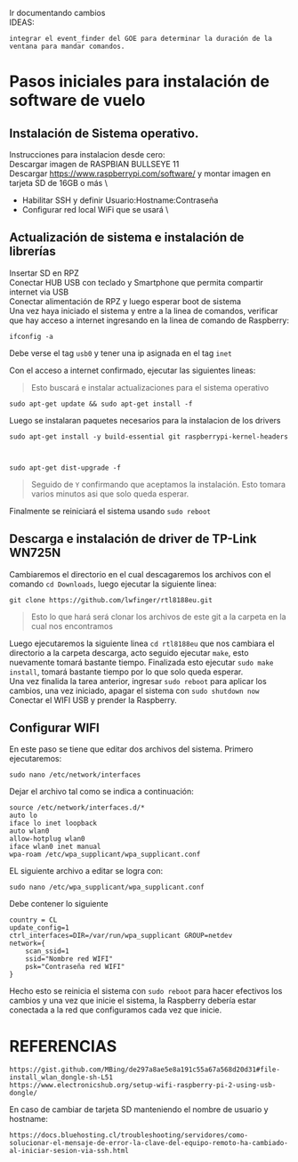 Ir documentando cambios <n> \
IDEAS:
	
	integrar el event_finder del GOE para determinar la duración de la ventana para mandar comandos.
	
	
# Pasos iniciales para instalación de software de vuelo
## Instalación de Sistema operativo.

Instrucciones para instalacion desde cero: <n> \
Descargar imagen de RASPBIAN BULLSEYE 11 <n> \
Descargar https://www.raspberrypi.com/software/ y montar imagen en tarjeta SD de 16GB o más <n> \
- Habilitar SSH y definir Usuario:Hostname:Contraseña <n> 
- Configurar red local WiFi que se usará <n> \
	
## Actualización de sistema e instalación de librerías
	
Insertar SD en RPZ <n>\
Conectar HUB USB con teclado y Smartphone que permita compartir internet via USB <n>\
Conectar alimentación de RPZ y luego esperar boot de sistema <n>\
Una vez haya iniciado el sistema y entre a la linea de comandos, verificar que hay acceso a internet ingresando en la linea de comando de Raspberry:
	
	ifconfig -a

Debe verse el tag ```usb0``` y tener una ip asignada en el tag ```inet```  

Con el acceso a internet confirmado, ejecutar las siguientes lineas:
>Esto buscará e instalar actualizaciones para el sistema operativo
	
	sudo apt-get update && sudo apt-get install -f
	

Luego se instalaran paquetes necesarios para la instalacion de los drivers
	
	sudo apt-get install -y build-essential git raspberrypi-kernel-headers


	
	sudo apt-get dist-upgrade -f
>Seguido de ```Y``` confirmando que aceptamos la instalación. Esto tomara varios minutos asi que solo queda esperar.
	

Finalmente se reiniciará el sistema usando ```sudo reboot```

	
## Descarga e instalación de driver de TP-Link WN725N  
Cambiaremos el directorio en el cual descagaremos los archivos con el comando ```cd Downloads```, luego ejecutar la siguiente linea:
	
	git clone https://github.com/lwfinger/rtl8188eu.git
	
>Esto lo que hará será clonar los archivos de este git a la carpeta en la cual nos encontramos
	
Luego ejecutaremos la siguiente linea ```cd rtl8188eu``` que nos cambiara el directorio a la carpeta descarga, acto seguido ejecutar ```make```, esto nuevamente tomará bastante tiempo. Finalizada esto ejecutar ```sudo make install```, tomará bastante tiempo por lo que solo queda esperar.  
Una vez finalida la tarea anterior, ingresar ```sudo reboot``` para aplicar los cambios, una vez iniciado, apagar el sistema con ```sudo shutdown now```
Conectar el WIFI USB y prender la Raspberry.

## Configurar WIFI
En este paso se tiene que editar dos archivos del sistema. Primero ejecutaremos:
		
	sudo nano /etc/network/interfaces
	
Dejar el archivo tal como se indica a continuación:
	
	source /etc/network/interfaces.d/*
	auto lo
	iface lo inet loopback
	auto wlan0
	allow-hotplug wlan0
	iface wlan0 inet manual
	wpa-roam /etc/wpa_supplicant/wpa_supplicant.conf
	
EL siguiente archivo a editar se logra con:
	
	sudo nano /etc/wpa_supplicant/wpa_supplicant.conf
	
Debe contener lo siguiente
	
	country = CL
	update_config=1
	ctrl_interfaces=DIR=/var/run/wpa_supplicant GROUP=netdev
	network={
		scan_ssid=1
		ssid="Nombre red WIFI"
		psk="Contraseña red WIFI"
	}
Hecho esto se reinicia el sistema con ```sudo reboot``` para hacer efectivos los cambios y una vez que inicie el sistema, la Raspberry debería estar conectada a la red que configuramos cada vez que inicie.
	
	
# REFERENCIAS
	https://gist.github.com/MBing/de297a8ae5e8a191c55a67a568d20d31#file-install_wlan_dongle-sh-L51
	https://www.electronicshub.org/setup-wifi-raspberry-pi-2-using-usb-dongle/
	
En caso de cambiar de tarjeta SD manteniendo el nombre de usuario y hostname:
	
	https://docs.bluehosting.cl/troubleshooting/servidores/como-solucionar-el-mensaje-de-error-la-clave-del-equipo-remoto-ha-cambiado-al-iniciar-sesion-via-ssh.html
	

